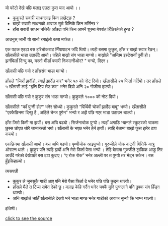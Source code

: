 यो फोटो देखे पछि मलाइ एउटा कुरा याद आयो ।।

- कुकुरले सवारी साधनलाइ किन लखेट्छ ?
- बाख्रो सवारी साधनको आवाज सुन्ने बित्तिकै किन तर्सिन्छ ?
- हाँस सवारी साधन नजिकै आँउदा पनि किन आफ्नै शुरमा बेपर्वाह हिँडिरहेको हुन्छ ?

आउनुस् जानौँ यो सानो रमाईलो कथा मार्फत।


एक पटक एउटा बस हरिचोकबाट मिँयापाटन जाँदै थियो। त्यही बसमा कुकुर, हाँस र बाख्रो सवार रैछन्। खँलासीले भाडा उठाउँदै आयो। पहिले बाख्रो संग भाडा माग्यो। बाख्रोले "अन्तिम इस्टेसनाँ पुनी हो। झर्नीबेलाँ दिन्चु का, यस्तो भीडाँ क्यारी निकाल्नीओर? " भन्यो, दिएन।


खँलासी पछि गयो र हाँससंग भाडा माग्यो।

हाँसले "जिराँ झर्नीहो, त्याइँ झार्देउ कर" भनेर ५० को नोट दियो। खँलासीले २५ फिर्ता गर्दियो। तर हाँसले ५ खँलासी लाई "इत्ति टिप लेउ कर" भनेर दियो अनि २० गोजीमा हाल्यो।


खँलासी पछि गयो र कुकुर संग भाडा माग्यो। कुकुरले १००० को नोट दियो।

खँलासीले "काँ पुग्नी हो?" भनेर सोध्यो। कुकुरले "पिर्थिवी चोकाँ झार्देउ बाबू" भन्यो। खँलासीले "एक्कैछिनमा दिन्छु है , अहिले चेन्ज पुगेन" भन्यो र अझै पछि गएर भाडा उठाउन थाल्यो।


हाँस जिरो किमी मा झर्यो। बस अघि बढ्यो। सिर्जनाचोक पुग्यो। त्यहाँ अगाडि भ्यानले स्कुटरको चाकमा छुस्स छोएछ थोरै जामजस्तो भयो। खँलासी के भएछ भनेर हेर्न झर्यो। त्यहि बेलामा बाख्रो फुत्त झरेर टाप कस्यो।


एकछिनमा खँलासी आयो। बस अघि बढ्यो। पृथ्वीचोक आइपुग्यो। गुरुजीले चोक कट्नी बित्तिकै यात्रु ओराल्न थाले । कुकुर पनि त्यहि झर्यो अनि मेरो फिर्ता पैसा भन्यो । तेहि बेलामा गुरुजीले ट्राफिक आफू तिर आउँदै गरेको देखेपछी बस टाप कुदाए। “ए रोक रोक” भनेर अल्ली पर त पुग्यो तर भेट्न सकेन। बस हुँइकिहाल्यो।


त्यसपछी

- कुकुर ले जुनसुकै गाडी आए पनि मेरो पैसा फिर्ता दे भनेर पछि पछि कुद्न थाल्यो।
- हाँसले मैले त टिप्स समेत देको छु। मलाइ केहि गर्दैन भनेर चक्कै मुनि पुग्नलागे पनि ढुक्क संग हिँड्न थाल्यो।
- अनि बाख्रोले चाहिँ खँलासीले देख्यो भने भाडा माग्छ भनेर गाडीको आवाज सुन्यो कि भाग्न थाल्यो।

इतिश्री।


[click to see the source](/images/WhyDogChaseSRC.jpg)